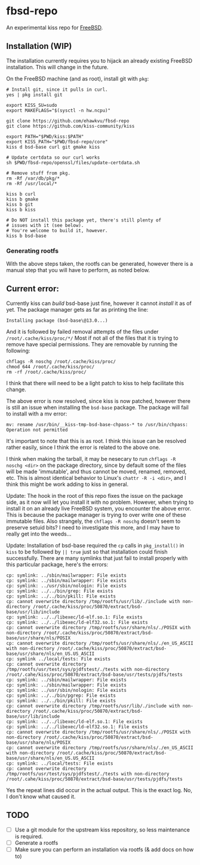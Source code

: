 # fbsd-repo

An experimental kiss repo for [FreeBSD](https://freebsd.org).

## Installation (WIP)

The installation currently requires you to hijack an already existing
FreeBSD installation. This will change in the future.

On the FreeBSD machine (and as root), install git with `pkg`:

```shell
# Install git, since it pulls in curl.
yes | pkg install git

export KISS_SU=sudo
export MAKEFLAGS="$(sysctl -n hw.ncpu)"

git clone https://github.com/ehawkvu/fbsd-repo
git clone https://github.com/kiss-community/kiss

export PATH="$PWD/kiss:$PATH"
export KISS_PATH="$PWD/fbsd-repo/core"
kiss d bsd-base curl git gmake kiss

# Update certdata so our curl works
sh $PWD/fbsd-repo/openssl/files/update-certdata.sh

# Remove stuff from pkg.
rm -Rf /var/db/pkg/*
rm -Rf /usr/local/*

kiss b curl
kiss b gmake
kiss b git
kiss b kiss

# Do NOT install this package yet, there's still plenty of
# issues with it (see below).
# You're welcome to build it, however.
kiss b bsd-base
```

### Generating rootfs

With the above steps taken, the rootfs can be generated, however
there is a manual step that you will have to perform, as noted below.


## Current error:

Currently kiss can *build* bsd-base just fine, however it cannot *install* it as of yet.
The package manager gets as far as printing the line:
```
Installing package (bsd-base\@13.0...)
```
And it is followed by failed removal attempts of the files under `/root/.cache/kiss/proc/*/`
Most if not all of the files that it is trying to remove have special permissions.
They are removable by running the following:
```
chflags -R noschg /root/.cache/kiss/proc/
chmod 644 /root/.cache/kiss/proc/
rm -rf /root/.cache/kiss/proc/
```

I think that there will need to be a light patch to kiss to help facilitate this change.

The above error is now resolved, since kiss is now patched, however there is
still an issue when installing the `bsd-base` package.
The package will fail to install with a mv error:
```
mv: rename /usr/bin/__kiss-tmp-bsd-base-chpass-* to /usr/bin/chpass: Operation not permitted
```
It's important to note that this is as root. I think this issue can be
resolved rather easily, since I think the error is related to the above one.

I think when making the tarball, it may be nesecary to run `chflags -R noschg <dir>`
on the package directory, since by default some of the files will be made 'immutable',
and thus cannot be moved, renamed, removed, etc. This is almost identical behavior
to Linux's `chattr -R -i <dir>`, and I think this might be work adding to kiss in general.

Update:
The hook in the root of this repo fixes the issue on the package side, as it
now will let you install it with no problem. However, when trying to install
it on an already live FreeBSD system, you encounter the above error. This is
because the package manager is trying to over write one of these immutable
files. Also strangely, the `chflags -R noschg` doesn't seem to preserve setuid
bits? I need to investigate this more, and I may have to really get into the
weeds...

Update:
Installation of bsd-base required the `cp` calls in `pkg_install()` in `kiss` to be followed by `|| true` just so that installation could finish successfully. There are many symlinks that just fail to install properly with this particular package, here's the errors:

```
cp: symlink: ../sbin/mailwrapper: File exists
cp: symlink: ../sbin/mailwrapper: File exists
cp: symlink: ../usr/sbin/nologin: File exists
cp: symlink: ../../bin/grep: File exists
cp: symlink: ../../bin/pkill: File exists
cp: cannot overwrite directory /tmp/rootfs/usr/lib/./include with non-directory /root/.cache/kiss/proc/50870/extract/bsd-base/usr/lib/include
cp: symlink: ../../libexec/ld-elf.so.1: File exists
cp: symlink: ../../libexec/ld-elf32.so.1: File exists
cp: cannot overwrite directory /tmp/rootfs/usr/share/nls/./POSIX with non-directory /root/.cache/kiss/proc/50870/extract/bsd-base/usr/share/nls/POSIX
cp: cannot overwrite directory /tmp/rootfs/usr/share/nls/./en_US_ASCII with non-directory /root/.cache/kiss/proc/50870/extract/bsd-base/usr/share/nls/en_US.US_ASCII
cp: symlink ../local/tests: File exists
cp: cannot overwrite directory /tmp/rootfs/usr/test/sys/pjdfstest/./tests with non-directory /root/.cahe/kiss/proc/50870/extract/bsd-base/usr/tests/pjdfs/tests
cp: symlink: ../sbin/mailwrapper: File exists
cp: symlink: ../sbin/mailwrapper: File exists
cp: symlink: ../usr/sbin/nologin: File exists
cp: symlink: ../../bin/pgrep: File exists
cp: symlink: ../../bin/pkill: File exists
cp: cannot overwrite directory /tmp/rootfs/usr/lib/./include with non-directory /root/.cache/kiss/proc/50870/extract/bsd-base/usr/lib/include
cp: symlink: ../../libexec/ld-elf.so.1: File exists
cp: symlink: ../../libexec/ld-elf32.so.1: File exists
cp: cannot overwrite directory /tmp/rootfs/usr/share/nls/./POSIX with non-directory /root/.cache/kiss/proc/50870/extract/bsd-base/usr/share/nls/POSIX
cp: cannot overwrite directory /tmp/rootfs/usr/share/nls/./en_US_ASCII with non-directory /root/.cache/kiss/proc/50870/extract/bsd-base/usr/share/nls/en_US.US_ASCII
cp: symlink: ../local/tests: File exists
cp: cannot overwrite directory /tmp/rootfs/usr/test/sys/pjdfstest/./tests with non-directory /root/.cahe/kiss/proc/50870/extract/bsd-base/usr/tests/pjdfs/tests
```

Yes the repeat lines did occur in the actual output. This is
the exact log. No, I don't know what caused it.


## TODO
* [ ] Use a git module for the upstream kiss repository, so less maintenance is required.
* [ ] Generate a rootfs
* [ ] Make sure you can perform an installation via rootfs (& add docs on how to)
